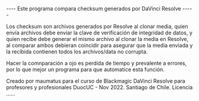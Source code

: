 ---- Este programa compara checksum generados por DaVinci Resolve -----

Los checksum son archivos generados por Resolve al clonar media, quien envía archivos
debe enviar la clave de verificación de integridad de datos, y quien recibe debe generar
el mismo archivo al clonar la media en Resolve, al comparar ambos debieran coincidir para
asegurar que la media enviada y la recibida contienen todos los archivos/data no corrupta.

Hacer la comnparación a ojo es perdida de tiempo y prevalente a errores,
por lo que mejor un programa para que automatice esta función.

Creado por maumatus para el curso de Blackmagic DaVinci Resolve para profesores y
profesionales DuocUC - Nov 2022.
Santiago de Chile.
Licencia ......